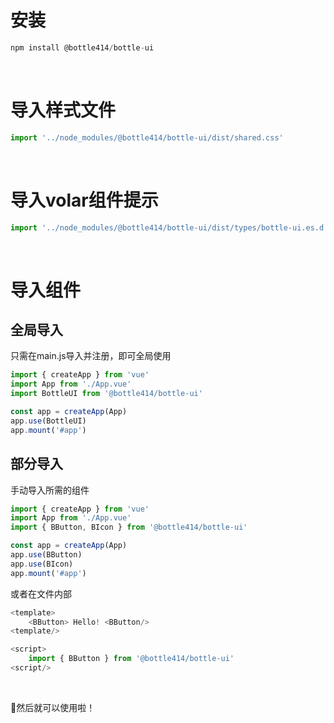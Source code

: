 # 安装

```js
npm install @bottle414/bottle-ui
```

<br>

# 导入样式文件
```js
import '../node_modules/@bottle414/bottle-ui/dist/shared.css'
```

<br>

# 导入volar组件提示
```js
import '../node_modules/@bottle414/bottle-ui/dist/types/bottle-ui.es.d.ts'
```
<br>


# 导入组件
## 全局导入
只需在main.js导入并注册，即可全局使用
```js
import { createApp } from 'vue'
import App from './App.vue'
import BottleUI from '@bottle414/bottle-ui'

const app = createApp(App)
app.use(BottleUI)
app.mount('#app')
```

## 部分导入
手动导入所需的组件
```js
import { createApp } from 'vue'
import App from './App.vue'
import { BButton, BIcon } from '@bottle414/bottle-ui'

const app = createApp(App)
app.use(BButton)
app.use(BIcon)
app.mount('#app')
```
或者在文件内部
```js
<template>
    <BButton> Hello! <BButton/>
<template/>

<script>
    import { BButton } from '@bottle414/bottle-ui'
<script/>
```
<br/>

:tada:然后就可以使用啦！

<br/>